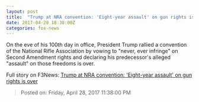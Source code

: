 ```yaml
---
layout: post
title:  "Trump at NRA convention: 'Eight-year assault' on gun rights is over"
date: 2017-04-28 18:38:00Z
categories: fox-news
---
```


On the eve of his 100th day in office, President Trump rallied a convention of the National Rifle Association by vowing to "never, ever infringe" on Second Amendment rights and declaring his predecessor's alleged "assault" on those freedoms is over.


Full story on F3News: [Trump at NRA convention: 'Eight-year assault' on gun rights is over](http://www.f3nws.com/n/ZGFbcH)

> Posted on: Friday, April 28, 2017 11:38:00 PM
